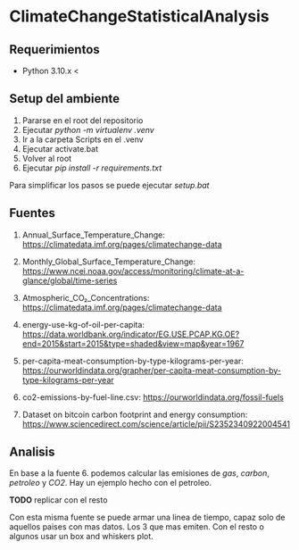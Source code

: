 # ClimateChangeStatisticalAnalysis

## Requerimientos

-   Python 3.10.x <

## Setup del ambiente

1. Pararse en el root del repositorio
2. Ejecutar _python -m virtualenv .venv_
3. Ir a la carpeta Scripts en el .venv
4. Ejecutar activate.bat
5. Volver al root
6. Ejecutar _pip install -r requirements.txt_

Para simplificar los pasos se puede ejecutar _setup.bat_

## Fuentes

1. Annual_Surface_Temperature_Change: https://climatedata.imf.org/pages/climatechange-data

2. Monthly_Global_Surface_Temperature_Change: https://www.ncei.noaa.gov/access/monitoring/climate-at-a-glance/global/time-series

3. Atmospheric_CO₂_Concentrations: https://climatedata.imf.org/pages/climatechange-data

4. energy-use-kg-of-oil-per-capita: https://data.worldbank.org/indicator/EG.USE.PCAP.KG.OE?end=2015&start=2015&type=shaded&view=map&year=1967

5. per-capita-meat-consumption-by-type-kilograms-per-year: https://ourworldindata.org/grapher/per-capita-meat-consumption-by-type-kilograms-per-year

6. co2-emissions-by-fuel-line.csv: https://ourworldindata.org/fossil-fuels

7. Dataset on bitcoin carbon footprint and energy consumption: https://www.sciencedirect.com/science/article/pii/S2352340922004541

## Analisis

En base a la fuente 6. podemos calcular las emisiones de _gas_, _carbon_, _petroleo_ y _CO2_. Hay un ejemplo hecho con el petroleo.

**TODO** replicar con el resto

Con esta misma fuente se puede armar una linea de tiempo, capaz solo de aquellos paises con mas datos. Los 3 que mas emiten. Con el resto o algunos usar un box and whiskers plot.
